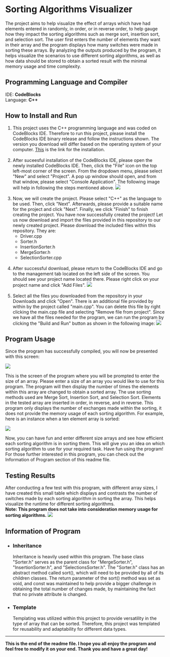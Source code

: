# Sorting Algorithms Visualizer
The project aims to help visualize the effect of arrays which have had elements entered in randomly, in order, or in reverse order, to help gauge how they impact the sorting algorithms such as merge sort, insertion sort, and selection sort. The user first enters the number of elements they want in their array and the program displays how many switches were made in sorting these arrays. By analyzing the outputs produced by the program, it helps visualize the scenarios to use different sorting algorithms, as well as how data should be stored to obtain a sorted result with the minimal memory usage and time complexity.

## Programming Language and Compiler
IDE: **CodeBlocks**
<br>
Language: **C++**

## How to Install and Run
<ol>
<li>
This project uses the C++ programming language and was coded on CodeBlocks IDE. Therefore to run this project, please install the CodeBlocks IDE binary release and follow the instructions shown. The version you download will differ based on the operating system of your computer. <a href=https://www.codeblocks.org/downloads/binaries/>This</a> is the link for the installation.
</li>
<br>

<li>
After suceesful installation of the CodeBlocks IDE, please open the newly installed CodeBlocks IDE. Then, click the "File" icon on the top left-most corner of the screen. From the dropdown menu, please select "New" and select "Project". A pop up window should open, and from that window, please select "Console Application". The following image will help in following the steps mentioned above.
<img src="https://github.com/Khant-Khine/Sorting-Algorithms-Visualizer/assets/155600182/af186365-90d5-4839-9d16-bcb3308a863b">
</li>
<br>

<li>
Now, we will create the project. Please select "C++" as the language to be used. Then, click "Next". Afterwards, please provide a suitable name for the project and click "Next". Finally, we click "Finish" to finish creating the project. You have now successfully created the project! Let us now download and import the files provided in this repository to our newly created project. Please download the included files within this repository. They are:
<ul>
<li>
Driver.cpp
</li>
<li>
Sorter.h
</li>
<li>
InsertionSorter.h
</li>
<li>
MergeSorter.h
</li>
<li>
SelectionSorter.cpp
</li>
</ul>
</li>
<br>

<li>
After successful download, please return to the CodeBlocks IDE and go to the management tab located on the left side of the screen. You should see your project name located there. Please right click on your project name and click "Add Files".
<img src="https://github.com/Khant-Khine/Sorting-Algorithms-Visualizer/assets/155600182/05da4006-eeb0-4f32-ac93-d4c3cb1515b0">
</li>
<br>

<li>
Select all the files you downloaded from the repository in your Downloads and click "Open". There is an additional file provided by within by the project called "main.cpp". You can delete this file by right clicking the main.cpp file and selecting "Remove file from project". Since we have all the files needed for the program, we can run the program by clicking the "Build and Run" button as shown in the following image:
<img src="https://github.com/Khant-Khine/Sorting-Algorithms-Visualizer/assets/155600182/d5278d54-6c9a-4f1b-af96-f45b15ce0b49">
</li>
</ol>

## Program Usage
Since the program has successfully compiled, you will now be presented with this screen: 

<img src="https://github.com/Khant-Khine/Sorting-Algorithms-Visualizer/assets/155600182/c061b11c-0979-4658-a971-55a631d04f71">

This is the screen of the program where you will be prompted to enter the size of an array. Please enter a size of an array you would like to use for this program. The program will then display the number of times the elements within this array are changed to obtain a sorted array. The use sorting methods used are Merge Sort, Insertion Sort, and Selection Sort. Elements in the tested array are inserted in order, in reverse, and in reverse. This program only displays the number of exchanges made within the sorting, it does not provide the memory usage of each sorting algorithm. For example, here is an instance when a ten element array is sorted:

<img src="https://github.com/Khant-Khine/Sorting-Algorithms-Visualizer/assets/155600182/3d4774d3-c90f-4edd-9e5f-bbfa6633966f">

Now, you can have fun and enter different size arrays and see how efficient each sorting algorithm is in sorting them. This will give you an idea on which sorting algorithm to use for your required task. Have fun using the program! For those further interested in this program, you can check out the Information of Program section of this readme file.

## Testing Results
After conducting a few test with this program, with different array sizes, I have created this small table which displays and contrasts the number of switches made by each sorting algorithm in sorting the array. This helps visualize the runtime for different sorting algorithms.  
**Note: This program does not take into consideration memory usage for sorting algorithms.**
<img src="https://github.com/Khant-Khine/Sorting-Algorithms-Visualizer/assets/155600182/502a65a0-6f22-44fb-9c5c-5df19907584f">

## Information of Program
<ul>
<li>
<h3>Inheritance</h3>
Inheritance is heavily used within this program. The base class "Sorter.h" serves as the parent class for "MergeSorter.h", "InsertionSorter.h", and "SelectionsSorter.h". The "Sorter.h" class has an abstract method called sort(), which will need to be provided by all of its children classes. The return parameter of the sort() method was set as void, and const was maintained to help provide a bigger challenge in obtaining the total number of changes made, by maintaining the fact that no private attribute is changed. 
</li>

<li>
<h3>Template</h3>
Templating was utilized within this project to provide versatility in the type of array that can be sorted. Therefore, this project was templated for reusability and adaptability for different data types.
</li>
</ul>

_______________________________________________________________________________________________________________________________________________________________________________
**This is the end of the readme file. I hope you all enjoy the program and feel free to modify it on your end. Thank you and have a great day!**
